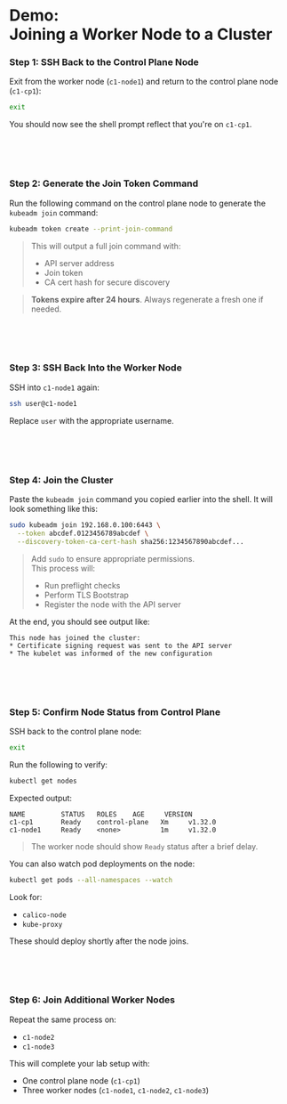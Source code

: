 # Demo:<br>Joining a Worker Node to a Cluster
### Step 1: SSH Back to the Control Plane Node
Exit from the worker node (`c1-node1`) and return to the control plane node (`c1-cp1`):
```bash
exit
```

You should now see the shell prompt reflect that you're on `c1-cp1`.

<br><br><br>

### Step 2: Generate the Join Token Command
Run the following command on the control plane node to generate the `kubeadm join` command:
```bash
kubeadm token create --print-join-command
```

> This will output a full join command with:
> - API server address
> - Join token
> - CA cert hash for secure discovery

> **Tokens expire after 24 hours**. Always regenerate a fresh one if needed.

<br><br><br>

### Step 3: SSH Back Into the Worker Node
SSH into `c1-node1` again:
```bash
ssh user@c1-node1
```

Replace `user` with the appropriate username.

<br><br><br>

### Step 4: Join the Cluster
Paste the `kubeadm join` command you copied earlier into the shell. It will look something like this:
```bash
sudo kubeadm join 192.168.0.100:6443 \
  --token abcdef.0123456789abcdef \
  --discovery-token-ca-cert-hash sha256:1234567890abcdef...
```

> Add `sudo` to ensure appropriate permissions.  
> This process will:
> - Run preflight checks  
> - Perform TLS Bootstrap  
> - Register the node with the API server

At the end, you should see output like:

```
This node has joined the cluster:
* Certificate signing request was sent to the API server
* The kubelet was informed of the new configuration
```

<br><br><br>

### Step 5: Confirm Node Status from Control Plane
SSH back to the control plane node:

```bash
exit
```

Run the following to verify:
```bash
kubectl get nodes
```

Expected output:
```
NAME         STATUS   ROLES    AGE     VERSION
c1-cp1       Ready    control-plane   Xm     v1.32.0
c1-node1     Ready    <none>          1m     v1.32.0
```

> The worker node should show `Ready` status after a brief delay.

You can also watch pod deployments on the node:
```bash
kubectl get pods --all-namespaces --watch
```

Look for:

- `calico-node`
- `kube-proxy`

These should deploy shortly after the node joins.

<br><br><br>

### Step 6: Join Additional Worker Nodes
Repeat the same process on:
- `c1-node2`
- `c1-node3`

This will complete your lab setup with:
- One control plane node (`c1-cp1`)
- Three worker nodes (`c1-node1`, `c1-node2`, `c1-node3`)
